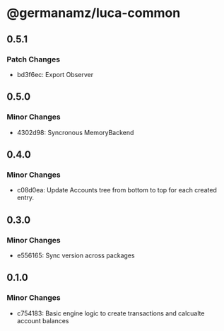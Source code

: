 # @germanamz/luca-common

## 0.5.1

### Patch Changes

- bd3f6ec: Export Observer

## 0.5.0

### Minor Changes

- 4302d98: Syncronous MemoryBackend

## 0.4.0

### Minor Changes

- c08d0ea: Update Accounts tree from bottom to top for each created entry.

## 0.3.0

### Minor Changes

- e556165: Sync version across packages

## 0.1.0

### Minor Changes

- c754183: Basic engine logic to create transactions and calcualte account balances
